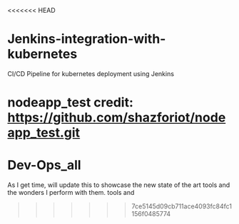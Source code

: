 <<<<<<< HEAD
# Jenkins-integration-with-kubernetes
CI/CD Pipeline for kubernetes deployment using Jenkins

nodeapp_test credit: https://github.com/shazforiot/nodeapp_test.git
=======
# Dev-Ops_all
As I get time, will update this to showcase the new state of the art tools and the wonders I perform with them. tools and
>>>>>>> 7ce5145d09cb711ace4093fc84fc1156f0485774
